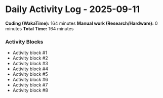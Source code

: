 # Daily Activity Log - 2025-09-11

**Coding (WakaTime):** 164 minutes
**Manual work (Research/Hardware):** 0 minutes
**Total Time:** 164 minutes

### Activity Blocks
- Activity block #1
- Activity block #2
- Activity block #3
- Activity block #4
- Activity block #5
- Activity block #6
- Activity block #7
- Activity block #8
